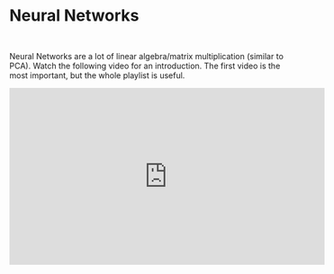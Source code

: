# Neural Networks

```{index} PCA
```
```{index} Neural Network
```
Neural Networks are a lot of linear algebra/matrix multiplication (similar to PCA). Watch the following video for an introduction. The first video is the most important, but the whole playlist is useful.

<iframe width="560" height="315" src="https://www.youtube.com/embed/videoseries?si=4qYtHnqkFRlmuwxi&amp;list=PLZHQObOWTQDNU6R1_67000Dx_ZCJB-3pi" title="YouTube video player" frameborder="0" allow="accelerometer; autoplay; clipboard-write; encrypted-media; gyroscope; picture-in-picture; web-share" referrerpolicy="strict-origin-when-cross-origin" allowfullscreen></iframe>
